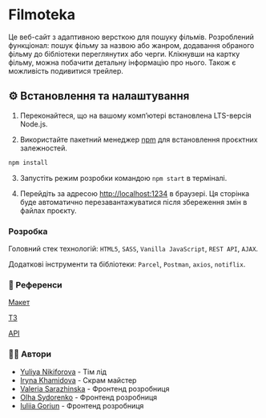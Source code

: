 # Filmoteka

Це веб-сайт з адаптивною версткою для пошуку фільмів. Розроблений функціонал:
пошук фільму за назвою або жанром, додавання обраного фільму до бібліотеки
переглянутих або черги. Клікнувши на картку фільму, можна побачити детальну
інформацію про нього. Також є можливість подивитися трейлер.

## ⚙️ Встановлення та налаштування

1. Переконайтеся, що на вашому компʼютері встановлена LTS-версія Node.js.

2. Використайте пакетний менеджер [npm](https://docs.npmjs.com/about-npm) для
   встановлення проєктних залежностей.

```bash
npm install
```

3. Запустіть режим розробки командою `npm start` в терміналі.

4. Перейдіть за адресою [http://localhost:1234](http://localhost:1234) в
   браузері. Ця сторінка буде автоматично перезавантажуватися після збереження
   змін в файлах проєкту.

### Розробка

Головний стек технологій: `HTML5`, `SASS`, `Vanilla JavaScript`, `REST API`,
`AJAX`.

Додаткові інструменти та бібліотеки: `Parcel`, `Postman`, `axios`, `notiflix`.

### 🔗 Референси

[Макет](https://www.figma.com/file/ieXHCTVNre6afLNCW0cDFc/Filmoteka?type=design&node-id=0-1)

[ТЗ](https://docs.google.com/spreadsheets/d/1Z26Jc5WlgcoD8r_Xci6R5vcCHtKFfESoJFhZQ2eh77E/edit#gid=0)

[API](https://www.themoviedb.org/)

### 👩‍💻 Автори

- [Yuliya Nikiforova](https://github.com/YuliiaN) - Тім лід
- [Iryna Khamidova](https://github.com/Classika88) - Скрам майстер
- [Valeria Sarazhinska](https://github.com/ValeriaSarazhinska) - Фронтенд
  розробниця
- [Olha Sydorenko](https://github.com/olha-sydorenko) - Фронтенд розробниця
- [Iuliia Goriun](https://github.com/Yulik-o) - Фронтенд розробниця
